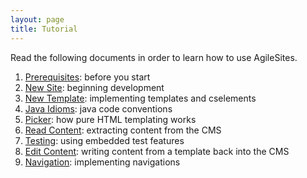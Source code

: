 ```yaml
---
layout: page
title: Tutorial
---
```

Read the following documents in order to learn how to use AgileSites.

1. [Prerequisites](tutorial/Prerequisites.html): before you start
1. [New Site](tutorial/NewSite.html): beginning development
1. [New Template](tutorial/NewTemplate.html): implementing templates and cselements
1. [Java Idioms](tutorial/JavaIdiom.html): java code conventions
1. [Picker](tutorial/Picker.html): how  pure HTML templating works
1. [Read Content](tutorial/ReadContent.html): extracting content from the CMS
1. [Testing](tutorial/Testing.html): using embedded test features
1. [Edit Content](tutorial/EditContent.html): writing content from a template back into the CMS
1. [Navigation](tutorial/Navigation.html): 
implementing navigations